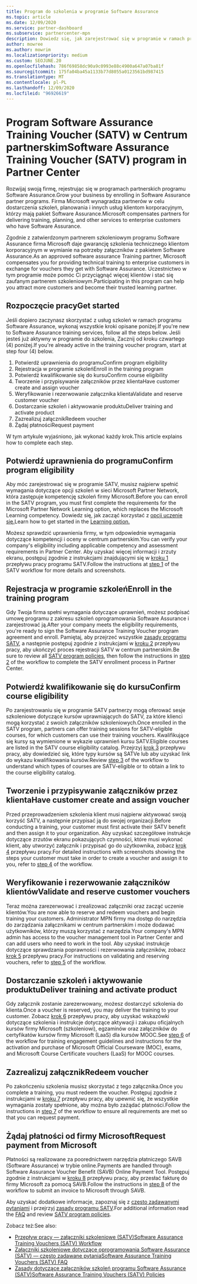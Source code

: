 ```yaml
---
title: Program do szkolenia w programie Software Assurance
ms.topic: article
ms.date: 12/09/2020
ms.service: partner-dashboard
ms.subservice: partnercenter-mpn
description: Dowiedz się, jak zarejestrować się w programie w ramach programu Software Assurance Training, aby uzyskać pomoc w zakresie dostarczania szkoleń i planowania klientom korporacyjnym.
author: mowree
ms.author: mowrim
ms.localizationpriority: medium
ms.custom: SEOJUNE.20
ms.openlocfilehash: 786f69858dc90a9c0993e88c4900a647a07ba81f
ms.sourcegitcommit: 175fa04ba45a1133b77d8055a0123561bd987415
ms.translationtype: MT
ms.contentlocale: pl-PL
ms.lasthandoff: 12/09/2020
ms.locfileid: "96926619"
---
```

# <a name="software-assurance-training-voucher-satv-program-in-partner-center"></a><span data-ttu-id="81733-103">Program Software Assurance Training Voucher (SATV) w Centrum partnerskim</span><span class="sxs-lookup"><span data-stu-id="81733-103">Software Assurance Training Voucher (SATV) program in Partner Center</span></span>

<span data-ttu-id="81733-104">Rozwijaj swoją firmę, rejestrując się w programach partnerskich programu Software Assurance.</span><span class="sxs-lookup"><span data-stu-id="81733-104">Grow your business by enrolling in Software Assurance partner programs.</span></span> <span data-ttu-id="81733-105">Firma Microsoft wynagradza partnerów w celu dostarczenia szkoleń, planowania i innych usług klientom korporacyjnym, którzy mają pakiet Software Assurance.</span><span class="sxs-lookup"><span data-stu-id="81733-105">Microsoft compensates partners for delivering training, planning, and other services to enterprise customers who have Software Assurance.</span></span>

<span data-ttu-id="81733-106">Zgodnie z zatwierdzonym partnerem szkoleniowym programu Software Assurance firma Microsoft daje gwarancję szkolenia technicznego klientom korporacyjnym w wymianie na potrzeby załączników z pakietem Software Assurance.</span><span class="sxs-lookup"><span data-stu-id="81733-106">As an approved software assurance Training partner, Microsoft compensates you for providing technical training to enterprise customers in exchange for vouchers they get with Software Assurance.</span></span> <span data-ttu-id="81733-107">Uczestnictwo w tym programie może pomóc Ci przyciągnąć więcej klientów i stać się zaufanym partnerem szkoleniowym.</span><span class="sxs-lookup"><span data-stu-id="81733-107">Participating in this program can help you attract more customers and become their trusted learning partner.</span></span>

## <a name="get-started"></a><span data-ttu-id="81733-108">Rozpoczęcie pracy</span><span class="sxs-lookup"><span data-stu-id="81733-108">Get started</span></span>

<span data-ttu-id="81733-109">Jeśli dopiero zaczynasz skorzystać z usług szkoleń w ramach programu Software Assurance, wykonaj wszystkie kroki opisane poniżej.</span><span class="sxs-lookup"><span data-stu-id="81733-109">If you're new to Software Assurance training services, follow all the steps below.</span></span> <span data-ttu-id="81733-110">Jeśli jesteś już aktywny w programie do szkolenia, Zacznij od kroku czwartego (4) poniżej.</span><span class="sxs-lookup"><span data-stu-id="81733-110">If you're already active in the training voucher program, start at step four (4) below.</span></span> 

1. <span data-ttu-id="81733-111">Potwierdź uprawnienia do programu</span><span class="sxs-lookup"><span data-stu-id="81733-111">Confirm program eligibility</span></span>
2. <span data-ttu-id="81733-112">Rejestracja w programie szkoleń</span><span class="sxs-lookup"><span data-stu-id="81733-112">Enroll in the training program</span></span>
3. <span data-ttu-id="81733-113">Potwierdź kwalifikowanie się do kursu</span><span class="sxs-lookup"><span data-stu-id="81733-113">Confirm course eligibility</span></span>
4. <span data-ttu-id="81733-114">Tworzenie i przypisywanie załączników przez klienta</span><span class="sxs-lookup"><span data-stu-id="81733-114">Have customer create and assign voucher</span></span>
5. <span data-ttu-id="81733-115">Weryfikowanie i rezerwowanie załącznika klienta</span><span class="sxs-lookup"><span data-stu-id="81733-115">Validate and reserve customer voucher</span></span>
6. <span data-ttu-id="81733-116">Dostarczanie szkoleń i aktywowanie produktu</span><span class="sxs-lookup"><span data-stu-id="81733-116">Deliver training and activate product</span></span>
7. <span data-ttu-id="81733-117">Zazrealizuj załącznik</span><span class="sxs-lookup"><span data-stu-id="81733-117">Redeem voucher</span></span>
8. <span data-ttu-id="81733-118">Żądaj płatności</span><span class="sxs-lookup"><span data-stu-id="81733-118">Request payment</span></span>

<span data-ttu-id="81733-119">W tym artykule wyjaśniono, jak wykonać każdy krok.</span><span class="sxs-lookup"><span data-stu-id="81733-119">This article explains how to complete each step.</span></span>

## <a name="confirm-program-eligibility"></a><span data-ttu-id="81733-120">Potwierdź uprawnienia do programu</span><span class="sxs-lookup"><span data-stu-id="81733-120">Confirm program eligibility</span></span>

<span data-ttu-id="81733-121">Aby móc zarejestrować się w programie SATV, musisz najpierw spełnić wymagania dotyczące opcji szkoleń w sieci Microsoft Partner Network, która zastępuje kompetencję szkoleń firmy Microsoft.</span><span class="sxs-lookup"><span data-stu-id="81733-121">Before you can enroll in the SATV program, you must first complete the requirements for the Microsoft Partner Network Learning option, which replaces the Microsoft Learning competency.</span></span> <span data-ttu-id="81733-122">Dowiedz się, jak zacząć korzystać z [opcji uczenie się.](https://partner.microsoft.com/membership/learning-partners)</span><span class="sxs-lookup"><span data-stu-id="81733-122">Learn how to get started in the [Learning option.](https://partner.microsoft.com/membership/learning-partners)</span></span>

<span data-ttu-id="81733-123">Możesz sprawdzić uprawnienia firmy, w tym odpowiednie wymagania dotyczące kompetencji i oceny w centrum partnerskim.</span><span class="sxs-lookup"><span data-stu-id="81733-123">You can verify your company's eligibility including applicable competency and assessment requirements in Partner Center.</span></span> <span data-ttu-id="81733-124">Aby uzyskać więcej informacji i zrzuty ekranu, postępuj zgodnie z instrukcjami znajdującymi się w [kroku 1](https://query.prod.cms.rt.microsoft.com/cms/api/am/binary/RE4s3bB) przepływu pracy programu SATV.</span><span class="sxs-lookup"><span data-stu-id="81733-124">Follow the instructions at [step 1](https://query.prod.cms.rt.microsoft.com/cms/api/am/binary/RE4s3bB) of the SATV workflow for more details and screenshots.</span></span>

## <a name="enroll-in-the-training-program"></a><span data-ttu-id="81733-125">Rejestracja w programie szkoleń</span><span class="sxs-lookup"><span data-stu-id="81733-125">Enroll in the training program</span></span>

<span data-ttu-id="81733-126">Gdy Twoja firma spełni wymagania dotyczące uprawnień, możesz podpisać umowę programu z zakresu szkoleń oprogramowania Software Assurance i zarejestrować ją.</span><span class="sxs-lookup"><span data-stu-id="81733-126">After your company meets the eligibility requirements, you're ready to sign the Software Assurance Training Voucher program agreement and enroll.</span></span> <span data-ttu-id="81733-127">Pamiętaj, aby przejrzeć wszystkie [zasady programu SATV](https://query.prod.cms.rt.microsoft.com/cms/api/am/binary/RE3koEP), a następnie postępuj zgodnie z instrukcjami w [kroku 2](https://query.prod.cms.rt.microsoft.com/cms/api/am/binary/RE4s3bB) przepływu pracy, aby ukończyć proces rejestracji SATV w centrum partnerskim.</span><span class="sxs-lookup"><span data-stu-id="81733-127">Be sure to review all [SATV program policies](https://query.prod.cms.rt.microsoft.com/cms/api/am/binary/RE3koEP), then follow the instructions in [step 2](https://query.prod.cms.rt.microsoft.com/cms/api/am/binary/RE4s3bB) of the workflow to complete the SATV enrollment process in Partner Center.</span></span>


## <a name="confirm-course-eligibility"></a><span data-ttu-id="81733-128">Potwierdź kwalifikowanie się do kursu</span><span class="sxs-lookup"><span data-stu-id="81733-128">Confirm course eligibility</span></span>
<span data-ttu-id="81733-129">Po zarejestrowaniu się w programie SATV partnerzy mogą oferować sesje szkoleniowe dotyczące kursów uprawniających do SATV, za które klienci mogą korzystać z swoich załączników szkoleniowych.</span><span class="sxs-lookup"><span data-stu-id="81733-129">Once enrolled in the SATV program, partners can offer training sessions for SATV-eligible courses, for which customers can use their training vouchers.</span></span> <span data-ttu-id="81733-130">Kwalifikujące się kursy są wymienione w wykazie uprawnień kursu SATV.</span><span class="sxs-lookup"><span data-stu-id="81733-130">Eligible courses are listed in the SATV course eligibility catalog.</span></span> <span data-ttu-id="81733-131">Przejrzyj [krok 3](https://query.prod.cms.rt.microsoft.com/cms/api/am/binary/RE4s3bB) przepływu pracy, aby dowiedzieć się, które typy kursów są SATVe lub aby uzyskać link do wykazu kwalifikowania kursów.</span><span class="sxs-lookup"><span data-stu-id="81733-131">Review [step 3](https://query.prod.cms.rt.microsoft.com/cms/api/am/binary/RE4s3bB) of the workflow to understand which types of courses are SATV-eligible or to obtain a link to the course eligibility catalog.</span></span>

## <a name="have-customer-create-and-assign-voucher"></a><span data-ttu-id="81733-132">Tworzenie i przypisywanie załączników przez klienta</span><span class="sxs-lookup"><span data-stu-id="81733-132">Have customer create and assign voucher</span></span>

<span data-ttu-id="81733-133">Przed przeprowadzeniem szkolenia klient musi najpierw aktywować swoją korzyść SATV, a następnie przypisać ją do swojej organizacji.</span><span class="sxs-lookup"><span data-stu-id="81733-133">Before conducting a training, your customer must first activate their SATV benefit and then assign it to your organization.</span></span> <span data-ttu-id="81733-134">Aby uzyskać szczegółowe instrukcje dotyczące zrzutów ekranu pokazujących czynności, które musi wykonać klient, aby utworzyć załącznik i przypisać go do użytkownika, zobacz [krok 4](https://query.prod.cms.rt.microsoft.com/cms/api/am/binary/RE4s3bB) przepływu pracy.</span><span class="sxs-lookup"><span data-stu-id="81733-134">For detailed instructions with screenshots showing the steps your customer must take in order to create a voucher and assign it to you, refer to [step 4](https://query.prod.cms.rt.microsoft.com/cms/api/am/binary/RE4s3bB) of the workflow.</span></span>

## <a name="validate-and-reserve-customer-vouchers"></a><span data-ttu-id="81733-135">Weryfikowanie i rezerwowanie załączników klientów</span><span class="sxs-lookup"><span data-stu-id="81733-135">Validate and reserve customer vouchers</span></span>

<span data-ttu-id="81733-136">Teraz można zarezerwować i zrealizować załączniki oraz zacząć uczenie klientów.</span><span class="sxs-lookup"><span data-stu-id="81733-136">You are now able to reserve and redeem vouchers and begin training your customers.</span></span> <span data-ttu-id="81733-137">Administrator MPN firmy ma dostęp do narzędzia do zarządzania załącznikami w centrum partnerskim i może dodawać użytkowników, którzy muszą korzystać z narzędzia.</span><span class="sxs-lookup"><span data-stu-id="81733-137">Your company's MPN admin has access to the voucher management tool in Partner Center and can add users who need to work in the tool.</span></span> <span data-ttu-id="81733-138">Aby uzyskać instrukcje dotyczące sprawdzania poprawności i rezerwowania załączników, zobacz [krok 5](https://query.prod.cms.rt.microsoft.com/cms/api/am/binary/RE4s3bB) przepływu pracy.</span><span class="sxs-lookup"><span data-stu-id="81733-138">For instructions on validating and reserving vouchers, refer to [step 5](https://query.prod.cms.rt.microsoft.com/cms/api/am/binary/RE4s3bB) of the workflow.</span></span>

## <a name="deliver-training-and-activate-product"></a><span data-ttu-id="81733-139">Dostarczanie szkoleń i aktywowanie produktu</span><span class="sxs-lookup"><span data-stu-id="81733-139">Deliver training and activate product</span></span>

<span data-ttu-id="81733-140">Gdy załącznik zostanie zarezerwowany, możesz dostarczyć szkolenia do klienta.</span><span class="sxs-lookup"><span data-stu-id="81733-140">Once a voucher is reserved, you may deliver the training to your customer.</span></span> <span data-ttu-id="81733-141">Zobacz [krok 6](https://query.prod.cms.rt.microsoft.com/cms/api/am/binary/RE4s3bB) przepływu pracy, aby uzyskać wskazówki dotyczące szkolenia i instrukcje dotyczące aktywacji i zakupu oficjalnych kursów firmy Microsoft (szkoleniowi), egzaminów oraz załączników do certyfikatów kursów firmy Microsoft (LaaS) dla kursów MOOC.</span><span class="sxs-lookup"><span data-stu-id="81733-141">See [step 6](https://query.prod.cms.rt.microsoft.com/cms/api/am/binary/RE4s3bB) of the workflow for training engagement guidelines and instructions for the activation and purchase of Microsoft Official Courseware (MOC), exams, and Microsoft Course Certificate vouchers (LaaS) for MOOC courses.</span></span>

## <a name="redeem-voucher"></a><span data-ttu-id="81733-142">Zazrealizuj załącznik</span><span class="sxs-lookup"><span data-stu-id="81733-142">Redeem voucher</span></span>

<span data-ttu-id="81733-143">Po zakończeniu szkolenia musisz skorzystać z tego załącznika.</span><span class="sxs-lookup"><span data-stu-id="81733-143">Once you complete a training, you must redeem the voucher.</span></span> <span data-ttu-id="81733-144">Postępuj zgodnie z instrukcjami w [kroku 7](https://query.prod.cms.rt.microsoft.com/cms/api/am/binary/RE4s3bB) przepływu pracy, aby upewnić się, że wszystkie wymagania zostały spełnione, aby można było zażądać płatności.</span><span class="sxs-lookup"><span data-stu-id="81733-144">Follow the instructions in [step 7](https://query.prod.cms.rt.microsoft.com/cms/api/am/binary/RE4s3bB) of the workflow to ensure all requirements are met so that you can request payment.</span></span> 


## <a name="request-payment-from-microsoft"></a><span data-ttu-id="81733-145">Żądaj płatności od firmy Microsoft</span><span class="sxs-lookup"><span data-stu-id="81733-145">Request payment from Microsoft</span></span>

<span data-ttu-id="81733-146">Płatności są realizowane za poorednictwem narzędzia płatniczego SAVB (Software Assurance) w trybie online.</span><span class="sxs-lookup"><span data-stu-id="81733-146">Payments are handled through Software Assurance Voucher Benefit (SAVB) Online Payment Tool.</span></span> <span data-ttu-id="81733-147">Postępuj zgodnie z instrukcjami w [kroku 8](https://query.prod.cms.rt.microsoft.com/cms/api/am/binary/RE4s3bB) przepływu pracy, aby przesłać fakturę do firmy Microsoft za pomocą SAVB.</span><span class="sxs-lookup"><span data-stu-id="81733-147">Follow the instructions in [step 8](https://query.prod.cms.rt.microsoft.com/cms/api/am/binary/RE4s3bB) of the workflow to submit an invoice to Microsoft through SAVB.</span></span> 

<span data-ttu-id="81733-148">Aby uzyskać dodatkowe informacje, zapoznaj się z [często zadawanymi pytaniami](https://query.prod.cms.rt.microsoft.com/cms/api/am/binary/RE3kz5o) i przejrzyj [zasady programu SATV](https://query.prod.cms.rt.microsoft.com/cms/api/am/binary/RE3koEP).</span><span class="sxs-lookup"><span data-stu-id="81733-148">For additional information read the [FAQ](https://query.prod.cms.rt.microsoft.com/cms/api/am/binary/RE3kz5o) and review [SATV program policies](https://query.prod.cms.rt.microsoft.com/cms/api/am/binary/RE3koEP).</span></span>

<span data-ttu-id="81733-149">Zobacz też:</span><span class="sxs-lookup"><span data-stu-id="81733-149">See also:</span></span>

- [<span data-ttu-id="81733-150">Przepływ pracy — załączniki szkoleniowe (SATV)</span><span class="sxs-lookup"><span data-stu-id="81733-150">Software Assurance Training Vouchers (SATV) Workflow</span></span>](https://query.prod.cms.rt.microsoft.com/cms/api/am/binary/RE4s3bB)
- [<span data-ttu-id="81733-151">Załączniki szkoleniowe dotyczące oprogramowania Software Assurance (SATV) — często zadawane pytania</span><span class="sxs-lookup"><span data-stu-id="81733-151">Software Assurance Training Vouchers (SATV) FAQ</span></span>](https://query.prod.cms.rt.microsoft.com/cms/api/am/binary/RE3kz5o)
- [<span data-ttu-id="81733-152">Zasady dotyczące załączników szkoleń programu Software Assurance (SATV)</span><span class="sxs-lookup"><span data-stu-id="81733-152">Software Assurance Training Vouchers (SATV) Policies</span></span>](https://query.prod.cms.rt.microsoft.com/cms/api/am/binary/RE3koEP)
